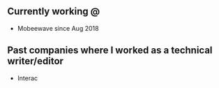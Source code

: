 ## Currently working @
* Mobeewave since Aug 2018

## Past companies where I worked as a technical writer/editor
* Interac
